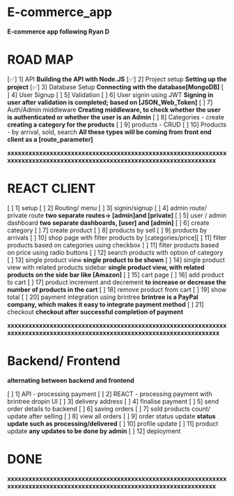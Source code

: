 # E-commerce_app

**E-commerce app following Ryan D**

# ROAD MAP

[✅] 1] API **Building the API with Node.JS**
[✅] 2] Project setup **Setting up the project**
[✅] 3] Database Setup **Connecting with the database[MongoDB]**
[ ] 4] User Signup
[ ] 5] Validation
[ ] 6] User signin using JWT **Signing in user after validation is completed; based on [JSON_Web_Token]**
[ ] 7] Auth/Admin middleware **Creating middleware, to check whether the user is authenticated or whether the user is an Admin**
[ ] 8] Categories - create **creating a category for the products**
[ ] 9] products - CRUD
[ ] 10] Products - by arrival, sold, search **All these types will be coming from front end client as a [route_parameter]**

**xxxxxxxxxxxxxxxxxxxxxxxxxxxxxxxxxxxxxxxxxxxxxxxxxxxxxxxxxxxxxxxxxxxxxxxxxxxxxxxxxxxxxxxxxxxxxxxxxxxxxxxxxxxxxxxxxxxxxxxxx**

# REACT CLIENT

[ ] 1] setup
[ ] 2] Routing/ menu
[ ] 3] signin/signup
[ ] 4] admin route/ private route **two separate routes-> [admin]and [private]**
[ ] 5] user / admin dashboard **two separate dashboards, [user] and [admin]**
[ ] 6] create category
[ ] 7] create product
[ ] 8] products by sell
[ ] 9] products by arrivals
[ ] 10] shop page with filter products by [categories/price][ ] 11] filter products based on categories using checkbox
[ ] 11] filter products based on price using radio buttons
[ ] 12] search products with option of category
[ ] 13] single product view **single product to be shown**
[ ] 14] single product view with related products sidebar **single product view, with related products on the side bar like [Amazon]**
[ ] 15] cart page
[ ] 16] add product to cart
[ ] 17] product increment and decrement **to increase or decrease the number of products in the cart**
[ ] 18] remove product from cart
[ ] 19] show total
[ ] 20] payment integration using brintree **brintree is a PayPal company, which makes it easy to integrate payment method**
[ ] 21] checkout **checkout after successful completion of payment**

**xxxxxxxxxxxxxxxxxxxxxxxxxxxxxxxxxxxxxxxxxxxxxxxxxxxxxxxxxxxxxxxxxxxxxxxxxxxxxxxxxxxxxxxxxxxxxxxxxxxxxxxxxxxxxxxxxxxxxxxxxx**

# Backend/ Frontend

**alternating between backend and frontend**

[ ] 1] API - processing payment
[ ] 2] REACT - processing payment with brintree dropin UI
[ ] 3] delivery address
[ ] 4] finalise payment
[ ] 5] send order details to backend
[ ] 6] saving orders
[ ] 7] sold products count/ update after selling
[ ] 8] view all orders
[ ] 9] order status update **status update such as processing/delivered**
[ ] 10] profile update
[ ] 11] product update **any updates to be done by admin**
[ ] 12] deployment

# DONE

**xxxxxxxxxxxxxxxxxxxxxxxxxxxxxxxxxxxxxxxxxxxxxxxxxxxxxxxxxxxxxxxxxxxxxxxxxxxxxxxxxxxxxxxxxxxxxxxxxxxxxxxxxxxxxxxxxxxxxxxxx**
